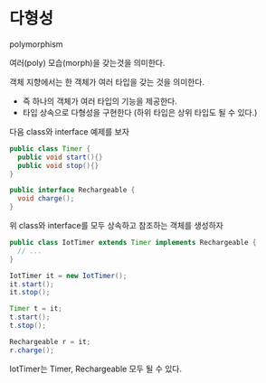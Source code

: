 # 다형성

polymorphism

여러(poly) 모습(morph)을 갖는것을 의미한다.

객체 지향에서는 한 객체가 여러 타입을 갖는 것을 의미한다.

- 즉 하나의 객체가 여러 타입의 기능을 제공한다.
- 타입 상속으로 다형성을 구현한다 (하위 타입은 상위 타입도 될 수 있다.)

다음 class와 interface 예제를 보자

```java
public class Timer {
  public void start(){}
  public void stop(){}
}

public interface Rechargeable {
  void charge();
}
```

위 class와 interface를 모두 상속하고 참조하는 객체를 생성하자

```java
public class IotTimer extends Timer implements Rechargeable {
  // ...
}

IotTimer it = new IotTimer();
it.start();
it.stop();

Timer t = it;
t.start();
t.stop();

Rechargeable r = it;
r.charge();
```

IotTimer는 Timer, Rechargeable 모두 될 수 있다.
